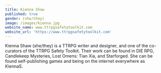 ```yaml
---
title: Kienna Shaw
published: true
gender: (she/they)
image: /images/kienna.jpg
website_name: www.ttrpgsafetytoolkit.com
website_url: 'https://www.ttrpgsafetytoolkit.com'
---
```


Kienna Shaw (she/they) is a TTRPG writer and designer, and one of the co-curators of the TTRPG Safety Toolkit. Their work can be found in DIE RPG, Candlekeep Mysteries, Lost Omens: Tian Xia, and Starforged. She can be found self-publishing games and being on the internet everywhere as KiennaS.
